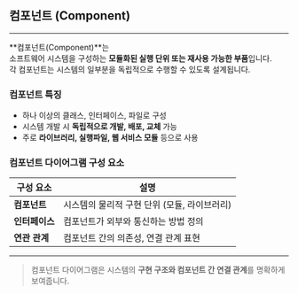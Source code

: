 ## 컴포넌트 (Component)

---

**컴포넌트(Component)**는  
소프트웨어 시스템을 구성하는 **모듈화된 실행 단위 또는 재사용 가능한 부품**입니다.  
각 컴포넌트는 시스템의 일부분을 독립적으로 수행할 수 있도록 설계됩니다.


### 컴포넌트 특징

- 하나 이상의 클래스, 인터페이스, 파일로 구성
- 시스템 개발 시 **독립적으로 개발, 배포, 교체** 가능
- 주로 **라이브러리, 실행파일, 웹 서비스 모듈** 등으로 사용


### 컴포넌트 다이어그램 구성 요소

| 구성 요소 | 설명 |
|-----------|------|
| **컴포넌트** | 시스템의 물리적 구현 단위 (모듈, 라이브러리) |
| **인터페이스** | 컴포넌트가 외부와 통신하는 방법 정의 |
| **연관 관계** | 컴포넌트 간의 의존성, 연결 관계 표현 |

---

> 컴포넌트 다이어그램은 시스템의 **구현 구조와 컴포넌트 간 연결 관계**를 명확하게 보여줍니다.
